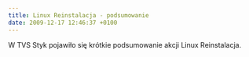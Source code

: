 ```yaml
---
title: Linux Reinstalacja - podsumowanie
date: 2009-12-17 12:46:37 +0100
---
```

W TVS Styk pojawiło się krótkie podsumowanie akcji Linux Reinstalacja.
